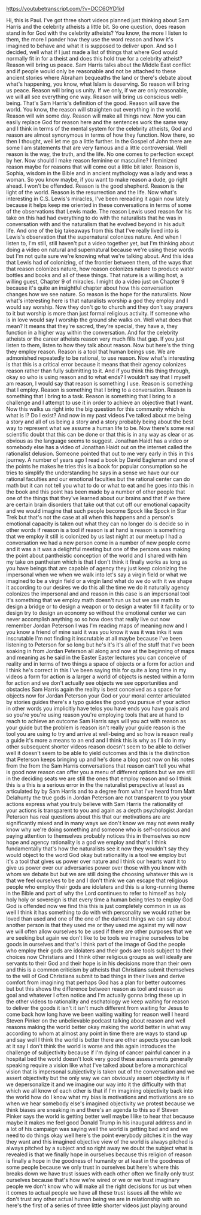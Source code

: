 https://youtubetranscript.com/?v=DCC6OYD1ixI

 Hi, this is Paul. I've got three short videos planned just thinking about Sam Harris and the celebrity atheists a little bit. So one question, does reason stand in for God with the celebrity atheists? You know, the more I listen to them, the more I ponder how they use the word reason and how it's imagined to behave and what it is supposed to deliver upon. And so I decided, well what if I just made a list of things that where God would normally fit in for a theist and does this hold true for a celebrity atheist? Reason will bring us peace. Sam Harris talks about the Middle East conflict and if people would only be reasonable and not be attached to these ancient stories where Abraham bequeaths the land or there's debate about what's happening, you know, what Islam is deserving. So reason will bring us peace. Reason will bring us unity. If we only, if we are only reasonable, we will all see everything one way. Reason will bring us conscious well-being. That's Sam Harris's definition of the good. Reason will save the world. You know, the reason will straighten out everything in the world. Reason will win some day. Reason will make all things new. Now you can easily replace God for reason here and the sentences work the same way and I think in terms of the mental system for the celebrity atheists, God and reason are almost synonymous in terms of how they function. Now there, so then I thought, well let me go a little further. In the Gospel of John there are some I am statements that are very famous and a little controversial. Well reason is the way, the truth, and the life. No one comes to perfection except by her. Now should I make reason feminine or masculine? I feminized reason maybe for reasons that will come out a little bit later. Reason is, Sophia, wisdom in the Bible and in ancient mythology was a lady and was a woman. So you know maybe, if you want to make reason a dude, go right ahead. I won't be offended. Reason is the good shepherd. Reason is the light of the world. Reason is the resurrection and the life. Now what's interesting in C.S. Lewis's miracles, I've been rereading it again now lately because it helps keep me oriented in these conversations in terms of some of the observations that Lewis made. The reason Lewis used reason for his take on this had had everything to do with the naturalists that he was in conversation with and the naturalism that he evolved beyond in his adult life. And one of the big takeaways from this that I've really lived into is Lewis's observation that the supernatural colonizes nature. And when I listen to, I'm still, still haven't put a video together yet, but I'm thinking about doing a video on natural and supernatural because we're using these words but I'm not quite sure we're knowing what we're talking about. And this idea that Lewis had of colonizing, of the frontier between them, of the ways that that reason colonizes nature, how reason colonizes nature to produce water bottles and books and all of these things. That nature is a willing host, a willing guest, Chapter 9 of miracles. I might do a video just on Chapter 9 because it's quite an insightful chapter about how this conversation changes how we see nature. So reason is the hope for the naturalists. Now what's interesting here is that naturalists worship a god they employ and I would say worship. Now they don't go to church and they don't say prayers to it but worship is more than just formal religious activity. If someone who is in love would say I worship the ground she walks on. Well what does that mean? It means that they're sacred, they're special, they have a, they function in a higher way within the conversation. And for the celebrity atheists or the career atheists reason very much fills that gap. If you just listen to them, listen to how they talk about reason. Now but here's the thing they employ reason. Reason is a tool that human beings use. We are admonished repeatedly to be rational, to use reason. Now what's interesting is that this is a critical error because it means that their agency colonizes reason rather than fully submitting to it. And if you think this thing through, okay so who is using reason and to what ends? I wouldn't say that I myself am reason, I would say that reason is something I use. Reason is something that I employ. Reason is something that I bring to a conversation. Reason is something that I bring to a task. Reason is something that I bring to a challenge and I attempt to use it in order to achieve an objective that I want. Now this walks us right into the big question for this community which is what is I? Do I exist? And now in my past videos I've talked about me being a story and all of us being a story and a story probably being about the best way to represent what we assume a human life to be. Now there's some real scientific doubt that this can be done or that this is in any way as clear or as obvious as the language seems to suggest. Jonathan Haidt has a video or somebody else has a video of Jonathan Haidt out on the internet called the rationalist delusion. Someone pointed that out to me very early in this in this journey. A number of years ago I read a book by David Eagleman and one of the points he makes he tries this is a book for popular consumption so he tries to simplify the understanding he says in a sense we have our our rational faculties and our emotional faculties but the rational center can do math but it can not tell you what to do or what to eat and he goes into this in the book and this point has been made by a number of other people that one of the things that they've learned about our brains and that if we there are certain brain disorders that take out that cut off our emotional capacity and we would imagine that such people become Spock like Spock in Star Trek but that's not the case at all when this happens and a person's emotional capacity is taken out what they can no longer do is decide so in other words if reason is a tool if reason is at hand is reason is something that we employ it still is colonized by us last night at our meetup I had a conversation we had a new person come in a number of new people come and it was a it was a delightful meeting but one of the persons was making the point about pantheistic conception of the world and I shared with him my take on pantheism which is that I don't think it finally works as long as you have beings that are capable of agency they just keep colonizing the impersonal when we when we walk into let's say a virgin field or what we imagined to be a virgin field or a virgin land what do we do with it we shape it according to our desires we do this all the time we do it naturally agency colonizes the impersonal and and reason in this case is an impersonal tool it's something that we employ math doesn't run us but we use math to design a bridge or to design a weapon or to design a water fill it facility or to design try to design an economy so without the emotional center we can never accomplish anything so so how does that really live out now remember Jordan Peterson I was I'm reading maps of meaning now and I you know a friend of mine said it was you know it was it was inks it was inscrutable I'm not finding it inscrutable at all maybe because I've been listening to Peterson for so long but he's it's it's all of the stuff that I've been soaking in from Jordan Peterson all along and now at the beginning of maps and meaning as he said in the Easter Easter lectures you can conceive of reality and in terms of two things a space of objects or a form for action and I think he's correct in this I've been saying this for quite a long time in my videos a form for action is a larger a world of objects is nested within a form for action and we don't actually see objects we see opportunities and obstacles Sam Harris again the reality is best conceived as a space for objects now for Jordan Peterson your God or your moral center articulated by stories guides there's a typo guides the good you pursue of your action in other words you implicitly have telos you have ends you have goals and so you're you're using reason you're employing tools that are at hand to reach to achieve an outcome Sam Harris says will you act with reason as your guide but the problem is reason isn't really your guide reason is the tool you are using to try and arrive at well-being and so how is reason really a guide it's more a means to an end and I think this is why as I'll do in my other subsequent shorter videos reason doesn't seem to be able to deliver well it doesn't seem to be able to yield outcomes and this is the distinction that Peterson keeps bringing up and he's done a blog post now on his notes from the from the Sam Harris conversations that reason can't tell you what is good now reason can offer you a menu of different options but we are still in the deciding seats we are still the ones that employ reason and so I think this is a this is a serious error in the the naturalist perspective at least as articulated by by Sam Harris and to a degree from what I've heard from Matt Delahunty the true gods in Jordan Peterson are not transparent to you your actions express what you truly believe with Sam Harris the rationality of your actions is transparent to you and again as a depth psychologist Jordan Peterson has real questions about this that our motivations are are significantly mixed and in many ways we don't know we may not even really know why we're doing something and someone who is self-conscious and paying attention to themselves probably notices this in themselves so now hope and agency rationality is a god we employ and that's I think fundamentally that's how the naturalists see it now they wouldn't say they would object to the word God okay but rationality is a tool we employ but it's a tool that gives us power over nature and I think our hearts want it to give us power over our adversaries power over those with you know with whom we debate but but we are still doing the choosing whatever this we is that we feel ourselves to be and I don't think we can escape that religious people who employ their gods are idolaters and this is a long-running theme in the Bible and part of why the Lord continues to refer to himself as holy holy holy or sovereign is that every time a human being tries to employ God God is offended now we find this this is just completely common in us as well I think it has something to do with with personality we would rather be loved than used and one of the one of the darkest things we can say about another person is that they used me or they used me against my will now we will often allow ourselves to be used if there are other purposes that we are seeking but again we don't like to be tools we imagine ourselves to be goods in ourselves and that's I think part of the image of God the people who employ their gods are idolaters and their gods are tools subject to their choices now Christians and I think other religious groups as well ideally are servants to their God and their hope is in his decisions more than their own and this is a common criticism by atheists that Christians submit themselves to the will of God Christians submit to bad things in their lives and derive comfort from imagining that perhaps God has a plan for better outcomes but but this shows the difference between reason as tool and reason as goal and whatever I often notice and I'm actually gonna bring these up in the other videos to rationality and eschatology we keep waiting for reason to deliver the goods it isn't it isn't much different from waiting for Jesus to come back how long have we been waiting waiting for reason well I heard Steven Pinker on the unbelievable podcast talking about reason and well reasons making the world better okay making the world better in what way according to whom at almost any point in time there are ways to stand up and say well I think the world is better there are other aspects you can look at it say I don't think the world is worse and this again introduces the challenge of subjectivity because if I'm dying of cancer painful cancer in a hospital bed the world doesn't look very good these assessments generally speaking require a vision like what I've talked about before a monarchical vision that is impersonal subjectivity is taken out of the conversation and we assert objectivity but the only way we can obviously assert objectivity is if we depersonalize it and we imagine our way into it the difficulty with that which we all know of each other is that if I'm imagining objectivity back into the world how do I know what my bias is motivations and motivations are so when we hear somebody else's imagined objectivity we protest because we think biases are sneaking in and there's an agenda to this so if Steven Pinker says the world is getting better well maybe I like to hear that because maybe it makes me feel good Donald Trump in his inaugural address and in a lot of his campaign was saying well the world is getting bad and and we need to do things okay well here's the point everybody pitches it in the way they want and this imagined objective view of the world is always pitched is always pitched by a subject and so right away we doubt the subject what is revealed is that we finally hope in ourselves because this religion of reason is finally a hope in the goodness of humanity or at least in the goodness of some people because we only trust in ourselves but here's where this breaks down we have trust issues with each other often we finally only trust ourselves because that's how we're wired or we or we trust imaginary people we don't know who will make all the right decisions for us but when it comes to actual people we have all these trust issues all the while we don't trust any other actual human being we are in relationship with so here's the first of a series of three little shorter videos just playing around